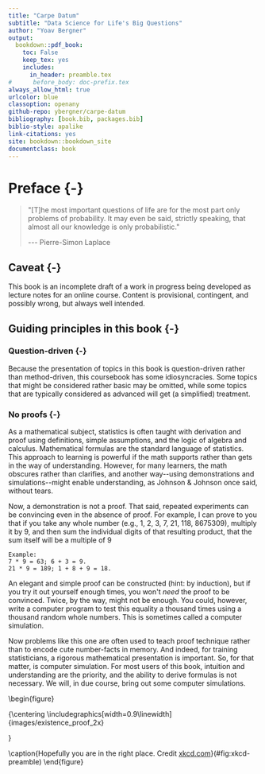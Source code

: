 ```yaml
---
title: "Carpe Datum"
subtitle: "Data Science for Life's Big Questions"
author: "Yoav Bergner"
output: 
  bookdown::pdf_book:
    toc: False
    keep_tex: yes
    includes:
      in_header: preamble.tex
#      before_body: doc-prefix.tex
always_allow_html: true
urlcolor: blue
classoption: openany
github-repo: ybergner/carpe-datum
bibliography: [book.bib, packages.bib]
biblio-style: apalike
link-citations: yes
site: bookdown::bookdown_site
documentclass: book
---
```








# Preface {-}


> "[T]he most important questions of life are for the most part only problems of probability. It may even be said, strictly speaking, that almost all our knowledge is only probabilistic."
>
> --- Pierre-Simon Laplace

## Caveat {-}

This book is an incomplete draft of a work in progress being developed as lecture notes for an online course. Content is provisional, contingent, and possibly wrong, but always well intended.

## Guiding principles in this book {-}

### Question-driven {-}

Because the presentation of topics in this book is question-driven rather than method-driven, this coursebook has some idiosyncracies. Some topics that might be considered rather basic may be omitted, while some topics that are typically considered as advanced will get (a simplified) treatment.

### No proofs {-}

As a mathematical subject, statistics is often taught with derivation and proof using definitions, simple assumptions, and the logic of algebra and calculus. Mathematical formulas are the standard language of statistics. This approach to learning is powerful if the math supports rather than gets in the way of understanding. However, for many learners, the math obscures rather than clarifies, and another way--using demonstrations and simulations--might enable understanding, as Johnson & Johnson once said, without tears.

Now, a demonstration is not a proof. That said, repeated experiments can be convincing even in the absence of proof. For example, I can prove to you that if you take any whole number (e.g., 1, 2, 3, 7, 21, 118, 8675309), multiply it by 9, and then sum the individual digits of that resulting product, that the sum itself will be a multiple of 9 

``` 
Example: 
7 * 9 = 63; 6 + 3 = 9.
21 * 9 = 189; 1 + 8 + 9 = 18. 

```

An elegant and simple proof can be constructed (hint: by induction), but if you try it out yourself enough times, you won't *need* the proof to be convinced. Twice, by the way, might not be enough. You could, however, write a computer program to test this equality a thousand times using a thousand random whole numbers. This is sometimes called a computer simulation.

Now problems like this one are often used to teach proof technique rather than to encode cute number-facts in memory. And indeed, for training statisticians, a rigorous mathematical presentation is important. So, for that matter, is computer simulation. For most users of this book, intuition and understanding are the priority, and the ability to derive formulas is not necessary. We will, in due course, bring out some computer simulations.

\begin{figure}

{\centering \includegraphics[width=0.9\linewidth]{images/existence_proof_2x} 

}

\caption{Hopefully you are in the right place. Credit   [xkcd.com](https://xkcd.com/1856/)}(\#fig:xkcd-preamble)
\end{figure}
